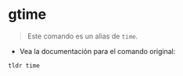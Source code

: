 # gtime

> Este comando es un alias de `time`.

- Vea la documentación para el comando original:

`tldr time`
